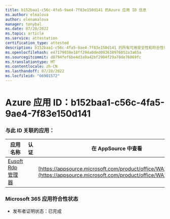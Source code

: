 ```yaml
---
title: b152baa1-c56c-4fa5-9ae4-7f83e150d141 的Azure 应用 ID 信息
ms.author: elmalova
author: elenamalova
manager: tonybal
ms.date: 07/20/2022
ms.topic: article
ms.service: attestation
certification_type: attested
description: b152baa1-c56c-4fa5-9ae4-7f83e150d141 的所有可用安全性和符合性信息。
ms.openlocfilehash: e47179038e18ff294a0ded093638976052a3a65a
ms.sourcegitcommit: d8794fef6be4d3a9a42bf2904f29a70de76069fc
ms.translationtype: MT
ms.contentlocale: zh-CN
ms.lasthandoff: 07/20/2022
ms.locfileid: "66901572"
---
```

# <a name="azure-app-id-b152baa1-c56c-4fa5-9ae4-7f83e150d141"></a>Azure 应用 ID：b152baa1-c56c-4fa5-9ae4-7f83e150d141


### <a name="apps-associated-with-this-id"></a>与此 ID 关联的应用：
| **应用名称** | **认证** | **在 AppSource 中查看** |
|--------------|---------------|-----------------------|
| [Eusoft Rdp 管理器](../forward/WA200004321.md) |  | [https://appsource.microsoft.com/product/office/WA200004321](https://appsource.microsoft.com/product/office/WA200004321) |

### <a name="microsoft-365-app-compliance-status"></a>Microsoft 365 应用符合性状态
- 发布者证明状态：已完成
